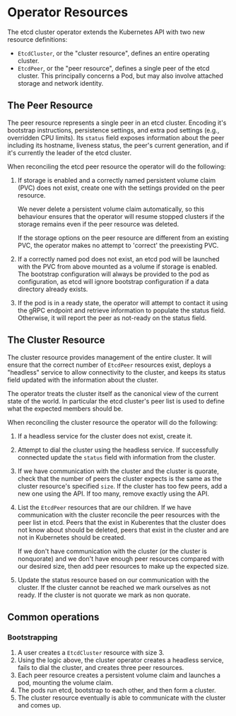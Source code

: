 # Operator Resources

The etcd cluster operator extends the Kubernetes API with two new
resource definitions:

* `EtcdCluster`, or the "cluster resource", defines an entire
  operating cluster.
* `EtcdPeer`, or the "peer resource", defines a single peer of the
  etcd cluster. This principally concerns a Pod, but may also involve
  attached storage and network identity.

## The Peer Resource

The peer resource represents a single peer in an etcd
cluster. Encoding it's bootstrap instructions, persistence settings,
and extra pod settings (e.g., overridden CPU limits). Its `status`
field exposes information about the peer including its hostname,
liveness status, the peer's current generation, and if it's currently
the leader of the etcd cluster.

When reconciling the etcd peer resource the operator will do the
following:

1. If storage is enabled and a correctly named persistent volume claim
   (PVC) does not exist, create one with the settings provided on the
   peer resource.

   We never delete a persistent volume claim automatically, so this
   behaviour ensures that the operator will resume stopped clusters if
   the storage remains even if the peer resource was deleted.

   If the storage options on the peer resource are different from an
   existing PVC, the operator makes no attempt to 'correct' the
   preexisting PVC.
2. If a correctly named pod does not exist, an etcd pod will be
   launched with the PVC from above mounted as a volume if storage is
   enabled. The bootstrap configuration will always be provided to the
   pod as configuration, as etcd will ignore bootstrap configuration
   if a data directory already exists.
3. If the pod is in a ready state, the operator will attempt to
   contact it using the gRPC endpoint and retrieve information to
   populate the status field. Otherwise, it will report the peer as
   not-ready on the status field.

## The Cluster Resource

The cluster resource provides management of the entire cluster. It
will ensure that the correct number of `EtcdPeer` resources exist,
deploys a "headless" service to allow connectivity to the cluster, and
keeps its status field updated with the information about the cluster.

The operator treats the cluster itself as the canonical view of the
current state of the world. In particular the etcd cluster's peer list
is used to define what the expected members should be.

When reconciling the cluster resource the operator will do the
following:

1. If a headless service for the cluster does not exist, create it.
2. Attempt to dial the cluster using the headless service. If
   successfully connected update the `status` field with information
   from the cluster.
3. If we have communication with the cluster and the cluster is
   quorate, check that the number of peers the cluster expects is the
   same as the cluster resource's specified `size`. If the cluster has
   too few peers, add a new one using the API. If too many, remove
   exactly using the API.
3. List the `EtcdPeer` resources that are our children. If we have
   communication with the cluster reconcile the peer resources with
   the peer list in etcd. Peers that the exist in Kuberentes that the
   cluster does not know about should be deleted, peers that exist in
   the cluster and are not in Kubernetes should be created.

   If we don't have communication with the cluster (or the cluster is
   nonquorate) and we don't have enough peer resources compared with
   our desired size, then add peer resources to make up the expected
   size.
4. Update the status resource based on our communication with the
   cluster. If the cluster cannot be reached we mark ourselves as not
   ready. If the cluster is not quorate we mark as non quorate.

## Common operations

### Bootstrapping

1. A user creates a `EtcdCluster` resource with size 3.
2. Using the logic above, the cluster operator creates a headless
   service, fails to dial the cluster, and creates three peer
   resources.
3. Each peer resource creates a persistent volume claim and launches a
   pod, mounting the volume claim.
4. The pods run etcd, bootstrap to each other, and then form a
   cluster.
5. The cluster resource eventually is able to communicate with the
   cluster and comes up.


